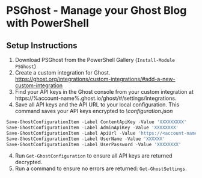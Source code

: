 # PSGhost - Manage your Ghost Blog with PowerShell

## Setup Instructions

1. Download PSGhost from the PowerShell Gallery (`Install-Module PSGhost`)
1. Create a custom integration for Ghost. https://ghost.org/integrations/custom-integrations/#add-a-new-custom-integration
2. Find your API keys in the Ghost console from your custom integration at https://%account-name%.ghost.io/ghost/#/settings/integrations.
3. Save all API keys and the API URL to your local configuration. This command saves your API keys encrypted to _<PSGhost Module Path>\configuration.json_
  ```PowerShell
  Save-GhostConfigurationItem -Label ContentApiKey -Value 'XXXXXXXXX'
  Save-GhostConfigurationItem -Label AdminApiKey -Value 'XXXXXXXX'
  Save-GhostConfigurationItem -Label ApiUrl -Value 'https://<account-name>.ghost.io'
  Save-GhostConfigurationItem -Label UserName -Value 'XXXXXX'
  Save-GhostConfigurationItem -Label UserPassword -Value 'XXXXXXXX'
  ```
4. Run `Get-GhostConfiguration` to ensure all API keys are returned decrypted.
5. Run a command to ensure no errors are returned: `Get-GhostSettings`.
